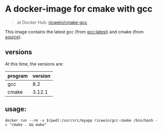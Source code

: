 # A docker-image for cmake with gcc

> at Docker Hub: [ricwein/cmake-gcc](https://hub.docker.com/r/ricwein/cmake-gcc/)

This image contains the latest gcc (from [gcc:latest](https://hub.docker.com/r/library/gcc/)) and cmake (from [source](https://github.com/Kitware/CMake/tree/release)).

## versions

At this time, the versions are:

| program | version |
|---|---|
| gcc | 8.2 |
| cmake | 3.12.1 |

## usage:

```shell
docker run --rm -v $(pwd):/usr/src/myapp ricwein/gcc-cmake /bin/bash -c "cmake . && make"
```
